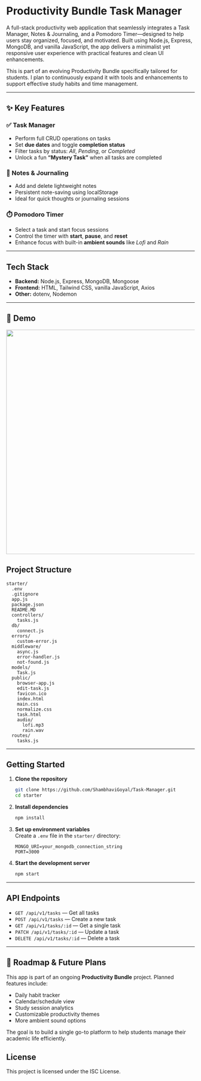 # Productivity Bundle Task Manager

A full-stack productivity web application that seamlessly integrates a Task Manager, Notes & Journaling, and a Pomodoro Timer—designed to help users stay organized, focused, and motivated. Built using Node.js, Express, MongoDB, and vanilla JavaScript, the app delivers a minimalist yet responsive user experience with practical features and clean UI enhancements.

This is part of an evolving Productivity Bundle specifically tailored for students. I plan to continuously expand it with tools and enhancements to support effective study habits and time management.

---

## ✨ Key Features

### ✅ Task Manager

- Perform full CRUD operations on tasks  
- Set **due dates** and toggle **completion status**  
- Filter tasks by status: _All_, _Pending_, or _Completed_  
- Unlock a fun **“Mystery Task”** when all tasks are completed  

### 📝 Notes & Journaling

- Add and delete lightweight notes  
- Persistent note-saving using localStorage  
- Ideal for quick thoughts or journaling sessions  

### ⏱️ Pomodoro Timer

- Select a task and start focus sessions  
- Control the timer with **start**, **pause**, and **reset**  
- Enhance focus with built-in **ambient sounds** like _Lofi_ and _Rain_  

---

## Tech Stack

- **Backend:** Node.js, Express, MongoDB, Mongoose
- **Frontend:** HTML, Tailwind CSS, vanilla JavaScript, Axios
- **Other:** dotenv, Nodemon

---

## 🎥 Demo

<img src="public/video demo.gif" controls width="600"></img>


## Project Structure

```
starter/
  .env
  .gitignore
  app.js
  package.json
  README.MD
  controllers/
    tasks.js
  db/
    connect.js
  errors/
    custom-error.js
  middleware/
    async.js
    error-handler.js
    not-found.js
  models/
    Task.js
  public/
    browser-app.js
    edit-task.js
    favicon.ico
    index.html
    main.css
    normalize.css
    task.html
    audio/
      lofi.mp3
      rain.wav
  routes/
    tasks.js
```

---

## Getting Started

1. **Clone the repository**
   ```sh
   git clone https://github.com/ShambhaviGoyal/Task-Manager.git
   cd starter
   ```

2. **Install dependencies**
   ```sh
   npm install
   ```

3. **Set up environment variables**  
   Create a `.env` file in the `starter/` directory:
   ```
   MONGO_URI=your_mongodb_connection_string
   PORT=3000
   ```

4. **Start the development server**
   ```sh
   npm start
   ```
---

## API Endpoints

- `GET /api/v1/tasks` — Get all tasks
- `POST /api/v1/tasks` — Create a new task
- `GET /api/v1/tasks/:id` — Get a single task
- `PATCH /api/v1/tasks/:id` — Update a task
- `DELETE /api/v1/tasks/:id` — Delete a task

---

## 📌 Roadmap & Future Plans

This app is part of an ongoing **Productivity Bundle** project. Planned features include:

- Daily habit tracker  
- Calendar/schedule view  
- Study session analytics  
- Customizable productivity themes  
- More ambient sound options  

The goal is to build a single go-to platform to help students manage their academic life efficiently.


## License

This project is licensed under the ISC License.